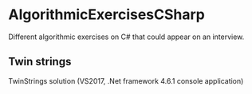 # AlgorithmicExercisesCSharp
Different algorithmic exercises on C# that could appear on an interview.

## Twin strings

TwinStrings solution (VS2017, .Net framework 4.6.1 console application)

